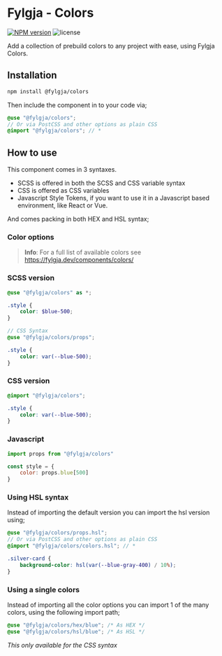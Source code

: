 # Fylgja - Colors

[![NPM version](https://img.shields.io/npm/v/@fylgja/colors)](https://www.npmjs.org/package/@fylgja/colors)
![license](https://img.shields.io/github/license/fylgja/fylgja)

Add a collection of prebuild colors to any project with ease, using Fylgja Colors.

## Installation

```bash
npm install @fylgja/colors
```

Then include the component in to your code via;

```scss
@use "@fylgja/colors";
// Or via PostCSS and other options as plain CSS
@import "@fylgja/colors"; // *
```

## How to use

This component comes in 3 syntaxes.

- SCSS is offered in both the SCSS and CSS variable syntax
- CSS is offered as CSS variables
- Javascript Style Tokens,
  if you want to use it in a Javascript based environment, like React or Vue.

And comes packing in both HEX and HSL syntax;

### Color options

> **Info**: For a full list of available colors see https://fylgja.dev/components/colors/

### SCSS version

```scss
@use "@fylgja/colors" as *;

.style {
    color: $blue-500;
}

// CSS Syntax
@use "@fylgja/colors/props";

.style {
    color: var(--blue-500);
}
```

### CSS version

```css
@import "@fylgja/colors";

.style {
    color: var(--blue-500);
}
```

### Javascript

```js
import props from "@fylgja/colors"

const style = {
    color: props.blue[500]
}
```

### Using HSL syntax

Instead of importing the default version you can import the hsl version using;

```scss
@use "@fylgja/colors/props.hsl";
// Or via PostCSS and other options as plain CSS
@import "@fylgja/colors/colors.hsl"; // *

.silver-card {
    background-color: hsl(var(--blue-gray-400) / 10%);
}
```

### Using a single colors

Instead of importing all the color options you can import 1 of the many colors, using the following import path;

```css
@use "@fylgja/colors/hex/blue"; /* As HEX */
@use "@fylgja/colors/hsl/blue"; /* As HSL */
```

_This only available for the CSS syntax_
